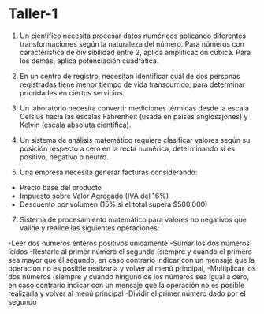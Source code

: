 # Taller-1
1.	Un científico necesita procesar datos numéricos aplicando diferentes transformaciones según la naturaleza del número. Para números con característica de divisibilidad entre 2, aplica amplificación cúbica. Para los demás, aplica potenciación cuadrática.

2.	En un centro de registro, necesitan identificar cuál de dos personas registradas tiene menor tiempo de vida transcurrido, para determinar prioridades en ciertos servicios.

3.	Un laboratorio necesita convertir mediciones térmicas desde la escala Celsius hacia las escalas Fahrenheit (usada en países anglosajones) y Kelvin (escala absoluta científica).

4.	Un sistema de análisis matemático requiere clasificar valores según su posición respecto a cero en la recta numérica, determinando si es positivo, negativo o neutro.

5.	Una empresa necesita generar facturas considerando:
- Precio base del producto
- Impuesto sobre Valor Agregado (IVA del 16%)
- Descuento por volumen (15% si el total supera $500,000)

7.	Sistema de procesamiento matemático para valores no negativos que valide y realice las siguientes operaciones:

   -Leer dos números enteros positivos únicamente
  -Sumar los dos números leídos
  -Restarle al primer número el segundo (siempre y cuando el primero sea mayor que él segundo, en caso contrario indicar con un mensaje que la operación no es posible realizarla y volver al menú principal,
	-Multiplicar los dos números (siempre y cuando ninguno de los números sea igual a cero, en caso contrario indicar con un mensaje que la operación no es posible realizarla y volver al menú principal
	-Dividir el primer número dado por el segundo


